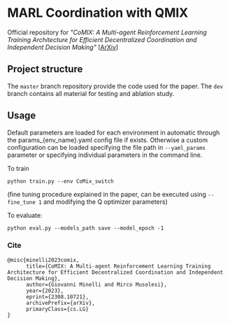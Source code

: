 # MARL Coordination with QMIX

Official repository for *"CoMIX: A Multi-agent Reinforcement Learning Training Architecture for Efficient Decentralized Coordination and Independent Decision Making"* [[ArXiv](https://arxiv.org/abs/2308.10721)]

## Project structure
The `master` branch repository provide the code used for the paper.
The `dev` branch contains all material for testing and ablation study.

## Usage
Default parameters are loaded for each environment in automatic through the params_{env_name}.yaml config file if exists. Otherwise a custom configuration can be loaded specifying the file path in `--yaml_params` parameter or specifying individual parameters in the command line.


To train

```
python train.py --env CoMix_switch
```
(fine tuning procedure explained in the paper, can be executed using `--fine_tune 1` and modifying the Q optimizer parameters)

To evaluate:
```
python eval.py --models_path save --model_epoch -1
```

### Cite
```
@misc{minelli2023comix,
      title={CoMIX: A Multi-agent Reinforcement Learning Training Architecture for Efficient Decentralized Coordination and Independent Decision Making}, 
      author={Giovanni Minelli and Mirco Musolesi},
      year={2023},
      eprint={2308.10721},
      archivePrefix={arXiv},
      primaryClass={cs.LG}
}
```
